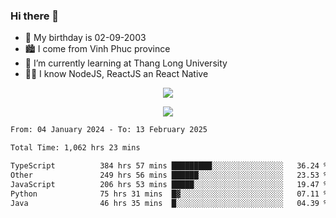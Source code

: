### Hi there 👋
- 🎂 My birthday is 02-09-2003
- 🏙️ I come from Vinh Phuc province
- 🌱 I’m currently learning at Thang Long University
- 🧑‍💻 I know NodeJS, ReactJS an React Native
<p align="center"><img src="https://github-readme-stats.vercel.app/api?username=tmquang0209&show_icons=true&theme=gradient"></p>
<p align="center"><img src="https://github-readme-stats.vercel.app/api/top-langs/?username=tmquang0209&hide=scss,css&langs_count=10"></p>
<!--START_SECTION:waka-->

```txt
From: 04 January 2024 - To: 13 February 2025

Total Time: 1,062 hrs 23 mins

TypeScript          384 hrs 57 mins █████████░░░░░░░░░░░░░░░░   36.24 %
Other               249 hrs 56 mins ██████░░░░░░░░░░░░░░░░░░░   23.53 %
JavaScript          206 hrs 53 mins █████░░░░░░░░░░░░░░░░░░░░   19.47 %
Python              75 hrs 31 mins  █▓░░░░░░░░░░░░░░░░░░░░░░░   07.11 %
Java                46 hrs 35 mins  █░░░░░░░░░░░░░░░░░░░░░░░░   04.39 %
```

<!--END_SECTION:waka-->
